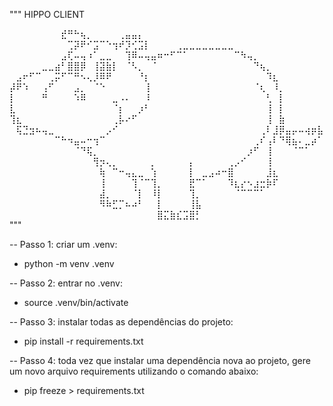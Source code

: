 """
HIPPO CLIENT

⠀⠀⠀⠀⠀⠀⠀⠀⣞⠛⠓⢦⡀⠀⠀⠀⠀⢀⣤⣤⡄⠀⠀⠀⠀⠀⠀⠀⠀⠀⠀⠀⠀⠀⠀⠀⠀⠀⠀⠀⠀⠀⠀⠀⠀⠀⠀⠀
⠀⠀⠀⠀⠀⠀⠀⠀⠀⢉⡽⠟⠊⣩⠉⠑⢲⠞⡹⢊⣩⡇⠀⠀⠀⠀⢀⣀⣀⣀⣀⣀⣀⣀⣀⠀⠀⠀⠀⠀⠀⠀⠀⠀⠀⠀⠀⠀⠀
⠀⠀⠀⠀⠀⠀⠀⠀⣠⢏⠤⢤⠰⠁⣀⣀⠀⠀⢹⠿⠤⢤⣤⠶⠒⠋⠉⠁⠀⠀⠀⠀⠀⠀⠀⠉⠳⢤⡀⠀⠀⠀⠀⠀⠀⠀⠀⠀⠀
⠀⠀⠀⠀⠀⣀⣀⣴⠃⣿⣿⡿⠀⢸⣽⣷⡇⠀⠈⠣⡀⠀⠈⠀⠀⠀⠀⠀⠀⠀⠀⠀⠀⠀⠀⠀⠀⠀⠙⢦⡀⠀⠀⠀⠀⠀⠀⠀⠀
⠀⣠⠖⠋⠉⠀⢀⡭⠋⠉⠛⠢⢄⡸⠿⠟⠀⠀⠀⠀⠘⡆⠀⠀⠀⠀⠀⠀⠀⠀⠀⠀⠀⠀⠀⠀⠀⠀⠀⠀⠹⣆⠀⠀⠀⠀⠀⠀⠀
⡼⠟⠱⠀⠀⢠⠋⠀⠀⠀⣠⡀⠀⠈⠑⠀⠀⠀⠀⠀⠀⢸⠀⠀⠀⠀⠀⠀⠀⠀⠀⠀⠀⠀⠀⠀⠀⠀⠈⢆⠀⠸⡀⠀⠀⠀⠀⠀⠀
⡇⠀⠀⠀⠀⠛⠀⠀⠀⠀⠱⠿⠀⠀⠀⠀⣀⠠⠄⠀⠀⠸⠀⠀⠀⠀⠀⠀⠀⠀⠀⠀⠀⠀⠀⠀⠀⠀⠀⠀⢃⠀⡇⠀⠀⠀⠀⠀⠀
⣇⠀⠀⠀⠀⠀⠀⠀⠀⠀⠀⠀⠀⠀⠀⠀⠈⡆⠀⠀⡰⠃⠀⠀⠀⠀⠀⠀⠀⠀⠀⠀⠀⠀⠀⠀⠀⠀⠀⠀⢸⠀⡇⠀⠀⠀⠀⠀⠀
⢹⣆⠀⠀⠀⠀⠀⠀⠀⠀⠀⠀⠀⠀⠀⠀⢀⡧⠔⠋⠀⠀⠀⠀⠀⠀⠀⠀⠀⠀⠀⠀⠀⠀⠀⠀⠀⠀⠀⠀⢸⠀⣷⠀⠀⠀⠀⠀⠀
⠀⢯⣙⣲⠦⢤⣀⠀⠀⠀⠀⠀⠀⠀⠀⡠⠊⠀⠀⠀⠀⠀⠀⠀⠀⠀⠀⠀⠀⠀⠀⠀⠀⠀⠀⠀⠀⠀⠀⢀⠇⣸⡿⣤⡤⠤⢴⡶⣧
⠀⠀⠀⠀⠀⠀⠀⠉⠓⠲⣤⠤⠒⢲⠉⠀⠀⠀⠀⠀⠀⠀⠀⠀⠀⠀⠀⠀⠀⠀⠀⠀⠀⠀⠀⠀⠀⠀⢀⠎⢠⠇⠙⢿⣦⠄⣀⡴⠁
⠀⠀⠀⠀⠀⠀⠀⠀⠀⠀⠈⠙⢯⡀⠀⠀⠀⠀⠀⠀⠀⠀⠀⠀⠀⠀⠀⠀⠀⠀⠀⠀⠀⠀⠀⠀⠀⡰⠋⠀⢸⠀⠀⠀⠈⠉⠁⠀⠀
⠀⠀⠀⠀⠀⠀⠀⠀⠀⠀⠀⠀⠀⢻⡲⢄⡀⠀⠀⠀⠀⠀⡀⠀⠀⠀⠀⠀⡄⠀⠀⠀⠀⠀⢀⡠⠊⠀⠀⠀⢸⠀⠀⠀⠀⠀⠀⠀⠀
⠀⠀⠀⠀⠀⠀⠀⠀⠀⠀⠀⠀⠀⠀⢷⠀⠉⠒⢤⣄⣀⠀⢱⠀⠀⠀⠀⠀⡇⠀⣀⣠⠴⠒⣿⠀⠀⠀⠀⠀⣸⣆⠀⠀⠀⠀⠀⠀⠀
⠀⠀⠀⠀⠀⠀⠀⠀⠀⠀⠀⠀⠀⠀⢸⠀⠀⠀⠀⢹⠈⠉⢹⡀⠀⠀⠀⠀⣟⠉⠁⠀⠀⠀⠹⣆⡔⠢⣰⣒⡷⠏⠀⠀⠀⠀⠀⠀⠀
⠀⠀⠀⠀⠀⠀⠀⠀⠀⠀⠀⠀⠀⠀⣼⡀⠀⠀⠀⠈⡇⠀⠸⡇⠀⠀⠀⠀⢹⡀⠀⠀⠀⠀⠀⠈⠉⠉⠉⠁⠀⠀⠀⠀⠀⠀⠀⠀⠀
⠀⠀⠀⠀⠀⠀⠀⠀⠀⠀⠀⠀⠀⠀⠻⠷⣋⡉⠦⠴⠃⠀⠀⡇⠀⠀⠀⠀⢸⣧⠀⠀⠀⠀⠀⠀⠀⠀⠀⠀⠀⠀⠀⠀⠀⠀⠀⠀⠀
⠀⠀⠀⠀⠀⠀⠀⠀⠀⠀⠀⠀⠀⠀⠀⠀⠀⠀⠀⠀⠀⠀⠀⣿⣍⣷⣎⣩⣿⡃⠀⠀⠀⠀⠀⠀⠀⠀⠀⠀⠀⠀⠀⠀⠀⠀⠀⠀⠀  
 """

-- Passo 1: criar um .venv:

- python -m venv .venv

-- Passo 2: entrar no .venv:

- source .venv/bin/activate

-- Passo 3: instalar todas as dependências do projeto:

- pip install -r requirements.txt

-- Passo 4: toda vez que instalar uma dependência nova ao projeto, gere um
novo arquivo requirements utilizando o comando abaixo:

- pip freeze > requirements.txt
